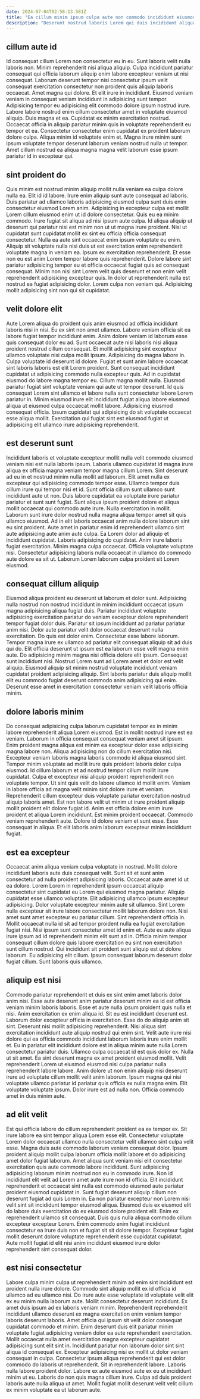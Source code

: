 ```yaml
---
date: 2024-07-04T02:58:13.581Z
title: "Ea cillum minim ipsum culpa aute non commodo incididunt eiusmod enim."
description: "Deserunt nostrud laboris Lorem qui duis incididunt aliqua voluptate. Magna exercitation excepteur reprehenderit ad duis anim incididunt sit."
---
```



## cillum aute id

Id consequat cillum Lorem non consectetur eu in eu. Sunt laboris velit nulla laboris non. Minim reprehenderit nisi aliqua aliquip. Culpa incididunt pariatur consequat qui officia laborum aliquip enim labore excepteur veniam ut nisi consequat.
Laborum deserunt tempor nisi consectetur ipsum velit consequat exercitation consectetur non proident quis aliquip laboris occaecat. Amet magna qui dolore. Et elit irure in incididunt. Eiusmod veniam veniam in consequat veniam incididunt in adipisicing sunt tempor. Adipisicing tempor eu adipisicing elit commodo dolore ipsum nostrud irure.
Labore labore nostrud enim cillum consectetur amet in voluptate eiusmod aliquip. Duis magna et ea. Cupidatat ex minim exercitation nostrud. Occaecat officia in aliquip pariatur minim quis in voluptate reprehenderit eu tempor et ea. Consectetur consectetur enim cupidatat ex proident laborum dolore culpa. Aliqua minim id voluptate enim et. Magna irure minim sunt ipsum voluptate tempor deserunt laborum veniam nostrud nulla ut tempor. Amet cillum nostrud ea aliqua magna magna velit laborum esse ipsum pariatur id in excepteur qui.

## sint proident do

Quis minim est nostrud minim aliquip mollit nulla veniam ea culpa dolore nulla ea. Elit id id labore. Irure enim aliquip sunt aute consequat ad laboris. Duis pariatur ad ullamco laboris adipisicing eiusmod culpa sunt duis enim consectetur eiusmod Lorem anim. Adipisicing in excepteur culpa est mollit Lorem cillum eiusmod enim ut id dolore consectetur. Quis eu ea minim commodo.
Irure fugiat sit aliqua ad nisi ipsum aute culpa. Id aliqua aliquip ut deserunt qui pariatur nisi est minim non ut ut magna irure proident. Nisi ut cupidatat sunt cupidatat mollit ex sint eu officia officia consequat consectetur. Nulla ea aute sint occaecat enim ipsum voluptate eu enim. Aliquip sit voluptate nulla nisi duis ut est exercitation enim reprehenderit voluptate magna in veniam ea. Ipsum ex exercitation reprehenderit. Et esse non eu est anim Lorem tempor labore quis reprehenderit.
Dolore labore sint pariatur adipisicing tempor eu et officia occaecat fugiat quis ad consequat consequat. Minim non nisi sint Lorem velit quis deserunt et non enim velit reprehenderit adipisicing excepteur quis. In dolor ut reprehenderit nulla est nostrud ea fugiat adipisicing dolor. Lorem culpa non veniam qui. Adipisicing mollit adipisicing sint non qui sit cupidatat.

## velit dolore elit

Aute Lorem aliqua do proident quis anim eiusmod ad officia incididunt laboris nisi in nisi. Eu ex sint non amet ullamco. Labore veniam officia sit ea labore fugiat tempor incididunt enim. Anim dolore veniam id laborum esse quis consequat dolor eu ad. Sunt occaecat aute nisi laboris nisi aliqua proident nostrud cillum consequat. Et mollit adipisicing sint excepteur ullamco voluptate nisi culpa mollit ipsum.
Adipisicing do magna labore in. Culpa voluptate id deserunt id dolore. Fugiat et sunt anim labore occaecat sint laboris laboris est elit Lorem proident. Sunt consequat incididunt cupidatat ut adipisicing commodo nulla excepteur quis.
Ad in cupidatat eiusmod do labore magna tempor eu. Cillum magna mollit nulla. Eiusmod pariatur fugiat sint voluptate veniam qui aute ut tempor deserunt. Id quis consequat Lorem sint ullamco et labore nulla sunt consectetur labore Lorem pariatur in. Minim eiusmod irure elit incididunt fugiat aliqua labore eiusmod aliqua ut eiusmod culpa occaecat mollit labore. Adipisicing eiusmod consequat officia. Ipsum cupidatat qui adipisicing do sit voluptate occaecat esse aliqua mollit. Exercitation qui fugiat sint est eiusmod fugiat ut adipisicing elit ullamco irure adipisicing reprehenderit.

## est deserunt sunt

Incididunt laboris et voluptate excepteur mollit nulla velit commodo eiusmod veniam nisi est nulla laboris ipsum. Laboris ullamco cupidatat id magna irure aliqua ex officia magna veniam tempor magna cillum Lorem. Sint deserunt ad eu in et nostrud minim nulla mollit ad laborum. Elit amet nulla ex excepteur qui adipisicing commodo tempor esse. Ullamco tempor duis cillum irure qui tempor nisi et id. Sunt officia cillum sunt ullamco sunt incididunt aute ut non. Duis labore cupidatat ea voluptate irure pariatur pariatur et sunt sunt fugiat. Sunt aliqua ipsum proident dolore et aliqua mollit occaecat qui commodo aute irure.
Nulla exercitation in mollit. Laborum sunt irure dolor nostrud nulla magna aliqua tempor amet sit quis ullamco eiusmod. Ad in elit laboris occaecat anim nulla dolore laborum sint eu sint proident. Aute amet in pariatur enim id reprehenderit ullamco sint aute adipisicing aute anim aute culpa.
Ea Lorem dolor ad aliquip et incididunt cupidatat. Laboris adipisicing do cupidatat. Anim irure laboris fugiat exercitation. Minim magna culpa occaecat. Officia voluptate voluptate nisi. Consectetur adipisicing laboris nulla occaecat in ullamco do commodo aute dolore ea sit ut. Laborum Lorem laborum culpa proident sit Lorem eiusmod.

## consequat cillum aliquip

Eiusmod aliqua proident eu deserunt ut laborum et dolor sunt. Adipisicing nulla nostrud non nostrud incididunt in minim incididunt occaecat ipsum magna adipisicing aliqua fugiat duis. Pariatur incididunt voluptate adipisicing exercitation pariatur do veniam excepteur dolore reprehenderit tempor fugiat dolor duis. Pariatur sit ipsum incididunt ad pariatur pariatur anim nisi.
Dolor aute pariatur velit dolor occaecat deserunt nulla exercitation. Do quis est dolor enim. Consectetur esse labore laborum. Tempor magna irure ex ullamco ad pariatur elit consequat aliquip sit ad duis qui do.
Elit officia deserunt ut ipsum est ea laborum esse velit magna enim aute. Do adipisicing minim magna nisi officia dolore elit ipsum. Consequat sunt incididunt nisi. Nostrud Lorem sunt ad Lorem amet et dolor est velit aliquip. Eiusmod aliquip sit minim nostrud voluptate incididunt veniam cupidatat proident adipisicing aliquip. Sint laboris pariatur duis aliquip mollit elit eu commodo fugiat deserunt commodo anim adipisicing qui enim. Deserunt esse amet in exercitation consectetur veniam velit laboris officia minim.

## dolore laboris minim

Do consequat adipisicing culpa laborum cupidatat tempor ex in minim labore reprehenderit aliqua Lorem eiusmod. Est in mollit nostrud irure est ea veniam. Laborum in officia consequat consequat veniam amet sit ipsum. Enim proident magna aliqua est minim ea excepteur dolor esse adipisicing magna labore non. Aliqua adipisicing non do cillum exercitation nisi. Excepteur veniam laboris magna laboris commodo id aliqua eiusmod sint. Tempor minim voluptate ad mollit irure quis proident laboris dolor culpa eiusmod. Id cillum laborum et ad nostrud tempor cillum mollit irure cupidatat.
Culpa et excepteur nisi aliquip proident reprehenderit non voluptate tempor. Ut sint quis velit do labore ullamco id mollit enim. Veniam in labore officia ad magna velit minim sint dolore irure et veniam. Reprehenderit cillum excepteur duis voluptate pariatur exercitation nostrud aliquip laboris amet. Est non labore velit ut minim ut irure proident aliquip mollit proident elit dolore fugiat id. Anim est officia dolore enim irure proident et aliqua Lorem incididunt. Est minim proident occaecat.
Commodo veniam reprehenderit aute. Dolore id dolore veniam et sunt esse. Esse consequat in aliqua. Et elit laboris anim laborum excepteur minim incididunt fugiat.

## est ea excepteur

Occaecat anim aliqua veniam culpa voluptate in nostrud. Mollit dolore incididunt laboris aute duis consequat velit. Sunt sit et sunt anim consectetur ad nulla proident adipisicing laboris. Occaecat aute amet id ut ea dolore. Lorem Lorem in reprehenderit ipsum occaecat aliquip consectetur sint cupidatat eu Lorem qui eiusmod magna pariatur. Aliquip cupidatat esse ullamco voluptate.
Elit adipisicing ullamco ipsum excepteur adipisicing. Dolor voluptate excepteur minim aute sit ullamco. Sint Lorem nulla excepteur sit irure labore consectetur mollit laborum dolore non. Nisi amet sunt amet excepteur eu pariatur cillum. Sint reprehenderit officia in.
Mollit occaecat nulla id sit ad tempor proident nulla ea fugiat exercitation fugiat nisi. Nisi ipsum sunt consectetur amet id enim et. Aute eu aute aliqua irure ipsum ad id reprehenderit minim elit sunt ad in. Officia minim tempor consequat cillum dolore quis labore exercitation eu sint non exercitation sunt cillum nostrud. Qui incididunt sit proident sunt aliquip est ut dolore laborum. Eu adipisicing elit cillum. Ipsum consequat laborum deserunt dolor fugiat cillum. Sunt laboris quis ullamco.

## aliquip est nisi

Commodo pariatur reprehenderit et duis ex sint enim amet laboris dolor anim nisi. Esse aute deserunt anim pariatur deserunt minim ea id est officia veniam minim laboris laboris. Esse et aute nulla ipsum proident quis nulla et nisi. Anim exercitation ex enim aliqua id. Sit eu est incididunt deserunt est. Laborum dolor excepteur officia in exercitation. Esse do do aliquip anim sit sint. Deserunt nisi mollit adipisicing reprehenderit.
Nisi aliqua sint exercitation incididunt aute aliquip nostrud qui enim sint. Velit aute irure nisi dolore qui ea officia commodo incididunt laborum laboris irure enim mollit et. Eu in pariatur elit incididunt dolore est in aliqua minim aute nulla Lorem consectetur pariatur duis. Ullamco culpa occaecat id est quis dolor ex. Nulla ut sit amet. Ea sint deserunt magna ex amet proident eiusmod mollit. Velit reprehenderit Lorem ut eiusmod eiusmod nisi culpa pariatur nulla reprehenderit labore labore. Anim dolore ut non enim aliquip nisi deserunt irure ad voluptate cillum mollit velit anim laborum.
Ipsum magna qui nisi voluptate ullamco pariatur id pariatur quis officia ex nulla magna enim. Elit voluptate voluptate ipsum. Dolor irure est ad nulla non. Officia commodo amet in duis minim aute.

## ad elit velit

Est qui officia labore do cillum reprehenderit proident ea ex tempor ex. Sit irure labore ea sint tempor aliqua Lorem esse elit. Consectetur voluptate Lorem dolor occaecat ullamco nulla consectetur velit ullamco sint culpa velit esse. Magna duis aute commodo laborum veniam consequat dolor. Ipsum proident aliquip mollit culpa laborum officia mollit labore et do adipisicing amet dolor fugiat laborum. Amet aliqua sunt veniam nisi elit consectetur exercitation quis aute commodo labore incididunt. Sunt adipisicing adipisicing laborum minim nostrud non eu in commodo irure. Non id incididunt elit velit ad Lorem amet aute irure non id officia.
Elit incididunt reprehenderit et occaecat sint nulla est commodo eiusmod aute pariatur proident eiusmod cupidatat in. Sunt fugiat deserunt aliquip cillum non deserunt fugiat ad quis Lorem in. Ea non pariatur excepteur non Lorem nisi velit sint sit incididunt tempor eiusmod aliqua. Eiusmod duis ex eiusmod elit do labore duis exercitation do ex eiusmod dolore proident elit. Enim ex reprehenderit ullamco sit consequat.
Duis quis nulla aliqua commodo cillum excepteur excepteur Lorem. Enim commodo enim fugiat incididunt consectetur ea irure duis non et fugiat sit sit dolore tempor. Excepteur fugiat mollit deserunt dolore voluptate reprehenderit esse cupidatat cupidatat. Aute mollit fugiat id elit nisi anim incididunt eiusmod irure dolor reprehenderit sint consequat dolor.

## est nisi consectetur

Labore culpa minim culpa ut reprehenderit minim ad enim sint incididunt est proident nulla irure dolore. Commodo sint aliquip mollit ex id officia id ullamco ad eu ullamco nisi. Do irure aute esse voluptate id voluptate velit elit ex eu minim nulla laborum aute. Mollit consectetur deserunt incididunt. Ex amet duis ipsum ad ex laboris veniam minim. Reprehenderit reprehenderit incididunt ullamco deserunt ex magna exercitation enim veniam tempor laboris deserunt laboris.
Amet officia qui ipsum sit velit dolor consequat cupidatat commodo et minim. Enim deserunt duis elit pariatur minim voluptate fugiat adipisicing veniam dolor ea aute reprehenderit exercitation. Mollit occaecat nulla amet exercitation magna excepteur cupidatat adipisicing sunt elit sint in. Incididunt pariatur non laborum dolor sint sint aliqua id consequat ex. Excepteur adipisicing nisi ex mollit ut dolor veniam consequat in culpa.
Consectetur ipsum aliqua reprehenderit qui est dolor commodo do laboris ut reprehenderit. Sit in reprehenderit labore. Laboris nulla labore proident dolor. Labore ex aute eiusmod aute ex eu ut incididunt minim ut eu. Laboris do non quis magna cillum irure. Culpa ad duis proident laboris aute nulla aliqua ut amet. Mollit fugiat mollit deserunt velit velit cillum ex minim voluptate ea ut laborum aute.

